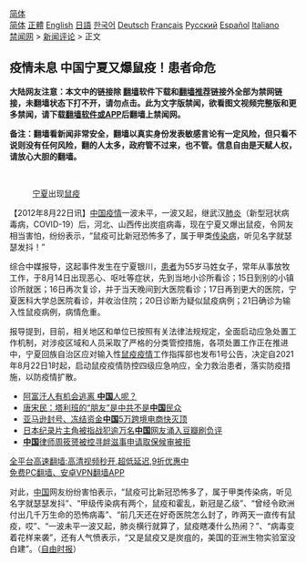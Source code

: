  <!-- 面包屑导航 --> <div class="breadcrumb"><!-- GTranslate: https://gtranslate.io/ -->  <div class="switcher notranslate">  <div class="selected">  <a href="#" onclick="return false;"> 简体</a>  </div>  <div class="option">  <a href="https://www.bannedbook.org" onclick="doGTranslate('zh-CN|zh-CN');jQuery('div.switcher div.selected a').html(jQuery(this).html());return false;" title="简体中文" class="nturl selected"> 简体</a>  <a href="https://www.bannedbook.org/zh-tw/" onclick="doGTranslate('zh-CN|zh-TW');jQuery('div.switcher div.selected a').html(jQuery(this).html());return false;" title="繁體中文" class="nturl"> 正體</a>  <a href="https://www.bannedbook.org/en/" onclick="doGTranslate('zh-CN|en');jQuery('div.switcher div.selected a').html(jQuery(this).html());return false;" title="English" class="nturl"> English</a>  <a href="https://www.bannedbook.org/ja/" onclick="doGTranslate('zh-CN|ja');jQuery('div.switcher div.selected a').html(jQuery(this).html());return false;" title="日本語" class="nturl"> 日語</a>  <a href="https://www.bannedbook.org/ko/" onclick="doGTranslate('zh-CN|ko');jQuery('div.switcher div.selected a').html(jQuery(this).html());return false;" title="한국어" class="nturl"> 한국어</a>  <a href="https://www.bannedbook.org/de/" onclick="doGTranslate('zh-CN|de');jQuery('div.switcher div.selected a').html(jQuery(this).html());return false;" title="Deutsch" class="nturl"> Deutsch</a>  <a href="https://www.bannedbook.org/fr/" onclick="doGTranslate('zh-CN|fr');jQuery('div.switcher div.selected a').html(jQuery(this).html());return false;" title="Français" class="nturl"> Français</a>  <a href="https://www.bannedbook.org/ru/" onclick="doGTranslate('zh-CN|ru');jQuery('div.switcher div.selected a').html(jQuery(this).html());return false;" title="Русский" class="nturl"> Русский</a>  <a href="https://www.bannedbook.org/es/" onclick="doGTranslate('zh-CN|es');jQuery('div.switcher div.selected a').html(jQuery(this).html());return false;" title="Español" class="nturl"> Español</a>  <a href="https://www.bannedbook.org/it/" onclick="doGTranslate('zh-CN|it');jQuery('div.switcher div.selected a').html(jQuery(this).html());return false;" title="Italiano" class="nturl"> Italiano</a>  </div>  </div>      <div class='breadcrumb-sub'><!-- Breadcrumb NavXT 6.3.0 --> <a href="https://www.bannedbook.org/" class="home">禁闻网</a> &gt; <a href="https://www.bannedbook.org/bnews/comments/" class="category">新闻评论</a> &gt; 正文</div></div><h2>疫情未息 中国宁夏又爆鼠疫！患者命危</h2> <p class="notice"><b>大陆网友注意：本文中的链接除 <a href="https://github.com/bannedbook/fanqiang" >翻墙</a>软件下载和<a href="https://github.com/killgcd/justmysocks/blob/master/README.md">翻墙推荐</a>链接外全部为禁网链接，未翻墙状态下打不开，请勿点击。此为文字版禁闻，欲看图文视频完整版和更多禁闻，请下载<a href="https://github.com/bannedbook/fanqiang">翻墙软件或APP</a>后翻墙上禁闻网。</p><p>备注：翻墙看新闻非常安全，翻墙以真实身份发表敏感言论有一定风险，但只看不说则没有任何风险，翻的人太多，政府管不过来，也不管。信息自由是天赋人权，请放心大胆的翻墙。</b></p>  <div class="entry"> <br /> <figure><a href="https://i2.wp.com/upload-images-bucket-v64rleca837do.s3.eu-west-1.amazonaws.com/wp-content/uploads/2021/08/22103552/Screen-Shot-2021-08-22-at-8.40.54-pm.png?fit=484%2C429&#038;ssl=1" data-caption="宁夏出现鼠疫"></a><figcaption class="wp-caption-text"><a href="https://www.bannedbook.org/bnews/tag/%e5%ae%81%e5%a4%8f/" class="st_tag internal_tag" rel="tag" title="标签 宁夏 下的日志">宁夏</a>出现<a href="https://www.bannedbook.org/bnews/tag/%E9%BC%A0%E7%96%AB/" class="st_tag internal_tag" rel="tag" title="标签 鼠疫 下的日志">鼠疫</a></figcaption></figure> <p>【2012年8月22日讯】<span class='wp_keywordlink_affiliate'><a href="https://www.bannedbook.org/" title="中国" target="_blank">中国</a></span><a href="https://www.bannedbook.org/bnews/tag/%E7%96%AB%E6%83%85/" class="st_tag internal_tag" rel="tag" title="标签 疫情 下的日志">疫情</a>一波未平，一波又起，继武汉<a href="https://www.bannedbook.org/bnews/tag/%e8%82%ba%e7%82%8e/" class="st_tag internal_tag" rel="tag" title="标签 肺炎 下的日志">肺炎</a>（新型冠状病毒病，COVID-19）后，河北、山西传出炭疽病毒，现在宁夏又爆出鼠疫，令网友相当害怕，纷纷表示，“鼠疫可比新冠恐怖多了，属于甲类<a href="https://www.bannedbook.org/bnews/tag/%E4%BC%A0%E6%9F%93%E7%97%85/" class="st_tag internal_tag" rel="tag" title="标签 传染病 下的日志">传染病</a>，听见名字就瑟瑟发抖！”</p> <p>综合中媒报导，这起事件发生在宁夏银川，<a href="https://www.bannedbook.org/bnews/tag/%E6%82%A3%E8%80%85/" class="st_tag internal_tag" rel="tag" title="标签 患者 下的日志">患者</a>为55岁马姓女子，常年从事放牧工作，于8月14日出现恶心、呕吐等症状，先到当地小诊所看诊；15日到别的小镇诊所就医；16日再次复诊，并于当天晚间到大医院看诊；17日再到更大的医院，宁夏医科大学总医院看诊，并收治住院；20日诊断为疑似鼠疫病例；21日确诊为输入性鼠疫病例，病情危重。</p>  <p>报导提到，目前，相关地区和单位已按照有关法律法规规定，全面启动应急处置工作机制，对涉疫区域和人员采取了严格的分类管控措施，各项处置工作正在推进中，宁夏回族自治区应对输入性<a href="https://www.bannedbook.org/bnews/tag/%e9%bc%a0%e7%96%ab%e7%96%ab%e6%83%85/" class="st_tag internal_tag" rel="tag" title="标签 鼠疫疫情 下的日志">鼠疫疫情</a>工作指挥部也发布1号公告，决定自2021年8月22日1时起，启动鼠疫疫情防控四级应急响应，全力救治患者，落实防疫措施，以防疫情扩散。</p> <ul class='op-related-articles' title='相关阅读'> <li><a href='https://www.bannedbook.org/bnews/ssgc/20210822/1611258.html' target='_blank'>阿富汗人有机会逃离 <b>中国</b>人呢？</a></li> <li><a href='https://www.bannedbook.org/bnews/baitai/20210822/1611239.html' target='_blank'>唐宋民：塔利班的“朋友”是中共不是<b>中国</b>民众</a></li> <li><a href='https://www.bannedbook.org/bnews/baitai/20210822/1611231.html' target='_blank'>亚马逊封号、冻结资金<b>中国</b>5万跨境电商快灭顶</a></li> <li><a href='https://www.bannedbook.org/bnews/baitai/20210822/1611229.html' target='_blank'>日本纪录片主角被指战犯逾万名<b>中国</b>网友涌入豆瓣刷负评</a></li> <li><a href='https://www.bannedbook.org/bnews/baitai/20210822/1611226.html' target='_blank'><b>中国</b>律师周筱赟被控寻衅滋事申请取保候审被拒</a></li> </ul> <p class="texttj"> <a href="https://github.com/bannedbook/fanqiang/wiki/V2ray%E6%9C%BA%E5%9C%BA" target="_blank">全平台高速翻墙:高清视频秒开,超低延迟,9折优惠中</a><br/> <a href="https://github.com/bannedbook/fanqiang/wiki/%E7%A6%81%E9%97%BB%E7%BD%91%E5%AE%89%E5%8D%93%E7%BF%BB%E5%A2%99%E6%96%B0%E9%97%BBAPP" target="_blank">免费PC翻墙、安卓VPN翻墙APP</a></p> <p>对此，<a href="https://www.bannedbook.org/bnews/tag/%E4%B8%AD%E5%9B%BD/" class="st_tag internal_tag" rel="tag" title="标签 中国 下的日志">中国</a>网友纷纷害怕表示，“鼠疫可比新冠恐怖多了，属于甲类传染病，听见名字就瑟瑟发抖”、“甲级传染病有两个，鼠疫和霍乱，新冠是乙级”、“曾经令欧洲付出几千万生命的恐怖病毒”、“前几天还在好奇医院怎么封了，昨两天一直传有鼠疫，哎”、“一波未平一波又起，肺炎横行就算了，鼠疫瞎凑什么热闹？”、“病毒变着花样来袭”，还有人气愤表示，“又是鼠疫又是炭疽的，美国的亚洲生物实验室没白建”。（<a href="https://www.bannedbook.org/bnews/tag/%e8%87%aa%e7%94%b1%e6%97%b6%e6%8a%a5/" class="st_tag internal_tag" rel="tag" title="标签 自由时报 下的日志">自由时报</a>）</p><a name='sharetosocial'></a>  <div style="margin-bottom:5px;padding-bottom:5px;clear:both"> <div id="archive-pix-1" class="banner-ads"> <!-- AuctionX Display platform tag START --> <div id="26318x728x90x621x_ADSLOT2" clicktrack="%%CLICK_URL_ESC%%"></div> <!-- AuctionX Display platform tag END --> </div> <div id="archive-pix-2" class="banner-ads"> <!-- AuctionX Display platform tag START --> <div id="26315x300x250x621x_ADSLOT2" clicktrack="%%CLICK_URL_ESC%%"></div> <!-- AuctionX Display platform tag END --> </div> </div>  <div id="archive-pix-1" class="banner-ads"> <!-- AuctionX Display platform tag START --> <div id="26318x728x90x621x_ADSLOT3" clicktrack="%%CLICK_URL_ESC%%"></div> <!-- AuctionX Display platform tag END --> </div> </div><!--END ENTRY--> 